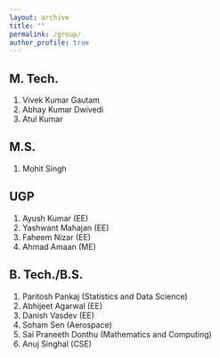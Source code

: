 ```yaml
---
layout: archive
title: ""
permalink: /group/
author_profile: true
---
```



## M. Tech.
1. Vivek Kumar Gautam
2. Abhay Kumar Dwivedi
3. Atul Kumar

## M.S.
1. Mohit Singh

## UGP
1. Ayush Kumar (EE)
2. Yashwant Mahajan (EE)
3. Faheem Nizar (EE)
4. Ahmad Amaan (ME)

## B. Tech./B.S.
1. Paritosh Pankaj (Statistics and Data Science)
2. Abhijeet Agarwal (EE)
3. Danish Vasdev (EE)
4. Soham Sen (Aerospace)
5. Sai Praneeth Donthu (Mathematics and Computing)
6. Anuj Singhal (CSE)

